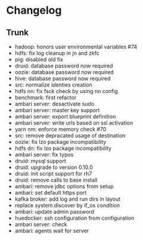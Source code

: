 
# Changelog

## Trunk

* hadoop: honors user environmental variables #74
* hdfs: fix log cleanup in jn and zkfc
* pig: disabled old fix
* druid: database password now required
* oozie: database password now required
* hive: database password now required
* src: normalize identies creation
* hdfs nn: fix fsck check by using nn config
* benchmark: first refactor
* ambari server: desactivate sudo
* ambari server: master key support
* ambari server: export blueprint definition
* ambari server: write urls based on ssl activation
* yarn nm: enforce memory check #70
* src: remove depracated usage of destination
* oozie: fix lzo package incompatibility
* hdfs dn: fix lzo package incompatibility
* ambari server: fix typos
* druid: mysql support
* druid: upgrade to version 0.10.0
* druid: init script support for rh7
* druid: remove calls to base install
* ambari: remove jdbc options from setup
* ambari: set default https port
* kafka broker: add log and run dirs in layout
* replace system.discover by if_os condition
* ambari: update admin password
* huedocker: ssh configuration from configuration
* ambari server: check
* ambari: agents wait for server
